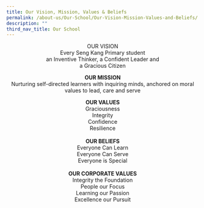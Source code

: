 ```yaml
---
title: Our Vision, Mission, Values & Beliefs
permalink: /about-us/Our-School/Our-Vision-Mission-Values-and-Beliefs/
description: ""
third_nav_title: Our School
---
```

<center>


	
OUR VISION<br>
Every Seng Kang Primary student
<br>an Inventive Thinker, a Confident Leader and<br>a Gracious Citizen
<br>
  
**OUR MISSION**<br>
Nurturing self-directed learners with inquiring minds, anchored on moral values to lead, care and serve
<br>
	
**OUR VALUES**<br>
Graciousness<br>
Integrity<br>
Confidence<br>
Resilience<br>
<br>
**OUR BELIEFS**<br>
Everyone Can Learn<br>
Everyone Can Serve<br>
Everyone is Special<br>
<br>
**OUR CORPORATE VALUES**<br>
Integrity the Foundation<br>
People our Focus<br>
Learning our Passion<br>
Excellence our Pursuit<br>

</center>